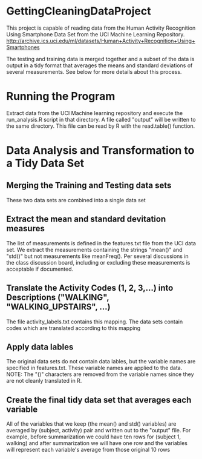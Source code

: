 GettingCleaningDataProject
==========================

This project is capable of reading data from the Human Activity Recognition Using Smartphone Data Set from the UCI Machine Learning Repository.  http://archive.ics.uci.edu/ml/datasets/Human+Activity+Recognition+Using+Smartphones

The testing and training data is merged together and a subset of the data is output in a tidy format that averages the means and standard deviations of several measurements.  See below for more details about this process.

Running the Program
===================

Extract data from the UCI Machine learning repository and execute the run_analysis.R script in that directory.  A file called "output" will be written to the same directory.  This file can be read by R with the read.table() function.

Data Analysis and Transformation to a Tidy Data Set
===================================================

## Merging the Training and Testing data sets
These two data sets are combined into a single data set
## Extract the mean and standard devitation measures
The list of measurements is defined in the features.txt file from the UCI data set.  We extract the measurements containing the strings "mean()" and "std()" but not measurements like meanFreq().  Per several discussions in the class discussion board, including or excluding these measurements is acceptable if documented.
## Translate the Activity Codes (1, 2, 3,...) into Descriptions ("WALKING", "WALKING_UPSTAIRS", ...)
The file activity_labels.txt contains this mapping.  The data sets contain codes which are translated according to this mapping
## Apply data lables
The original data sets do not contain data lables, but the variable names are specified in features.txt.  These variable names are applied to the data.  NOTE: The "()" characters are removed from the variable names since they are not cleanly translated in R.
## Create the final tidy data set that averages each variable
All of the variables that we keep (the mean() and std() variables) are averaged by (subject, activity) pair and written out to the "output" file.  For example, before summarization we could have ten rows for (subject 1, walking) and after summarization we will have one row and the variables will represent each variable's average from those original 10 rows
